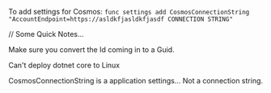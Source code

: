 
To add settings for Cosmos: 
`func settings add CosmosConnectionString "AccountEndpoint=https://asldkfjasldkfjasdf CONNECTION STRING"`

// Some Quick Notes...

Make sure you convert the Id coming in to a Guid. 

Can't deploy dotnet core to Linux

CosmosConnectionString is a application settings... Not a connection string. 

